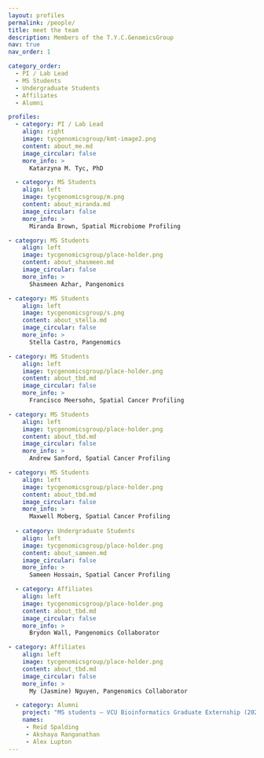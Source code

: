 ```yaml
---
layout: profiles
permalink: /people/
title: meet the team
description: Members of the T.Y.C.GenomicsGroup
nav: true
nav_order: 1

category_order:
  - PI / Lab Lead
  - MS Students
  - Undergraduate Students
  - Affiliates
  - Alumni

profiles:
  - category: PI / Lab Lead
    align: right
    image: tycgenomicsgroup/kmt-image2.png
    content: about_me.md
    image_circular: false
    more_info: >
      Katarzyna M. Tyc, PhD

  - category: MS Students
    align: left
    image: tycgenomicsgroup/m.png
    content: about_miranda.md
    image_circular: false
    more_info: >
      Miranda Brown, Spatial Microbiome Profiling

- category: MS Students
    align: left
    image: tycgenomicsgroup/place-holder.png
    content: about_shasmeen.md
    image_circular: false
    more_info: >
      Shasmeen Azhar, Pangenomics

- category: MS Students
    align: left
    image: tycgenomicsgroup/s.png
    content: about_stella.md
    image_circular: false
    more_info: >
      Stella Castro, Pangenomics

- category: MS Students
    align: left
    image: tycgenomicsgroup/place-holder.png
    content: about_tbd.md
    image_circular: false
    more_info: >
      Francisco Meersohn, Spatial Cancer Profiling

- category: MS Students
    align: left
    image: tycgenomicsgroup/place-holder.png
    content: about_tbd.md
    image_circular: false
    more_info: >
      Andrew Sanford, Spatial Cancer Profiling

- category: MS Students
    align: left
    image: tycgenomicsgroup/place-holder.png
    content: about_tbd.md
    image_circular: false
    more_info: >
      Maxwell Moberg, Spatial Cancer Profiling
  
  - category: Undergraduate Students
    align: left
    image: tycgenomicsgroup/place-holder.png
    content: about_sameen.md
    image_circular: false
    more_info: >
      Sameen Hossain, Spatial Cancer Profiling

  - category: Affiliates
    align: left
    image: tycgenomicsgroup/place-holder.png
    content: about_tbd.md
    image_circular: false
    more_info: >
      Brydon Wall, Pangenomics Collaborator

- category: Affiliates
    align: left
    image: tycgenomicsgroup/place-holder.png
    content: about_tbd.md
    image_circular: false
    more_info: >
      My (Jasmine) Nguyen, Pangenomics Collaborator

  - category: Alumni
    project: "MS students – VCU Bioinformatics Graduate Externship (2023). Project: NGS Pipeline for S. sanguinis Mutant Screening."
    names:
     - Reid Spalding
     - Akshaya Ranganathan
     - Alex Lupton
---
```

